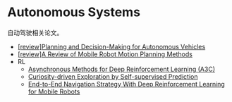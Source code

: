 # Autonomous Systems

自动驾驶相关论文。

- [[review]Planning and Decision-Making for Autonomous Vehicles](./autonomous-systems/planning&decision-making.md)
- [[review]A Review of Mobile Robot Motion Planning Methods](./autonomous-systems/motion-planning-review.md)
- RL
  - [Asynchronous Methods for Deep Reinforcement Learning (A3C)](./autonomous-systems/RL/A3C.md)
  - [Curiosity-driven Exploration by Self-supervised Prediction](./autonomous-systems/RL/LRF/curiosity-driven.md)
  - [End-to-End Navigation Strategy With Deep Reinforcement Learning for Mobile Robots](./autonomous-systems/RL/LRF/end-to-end%20nav%20strategy%20with%20DRL.md)
